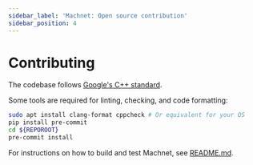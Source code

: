```yaml
---
sidebar_label: 'Machnet: Open source contribution'
sidebar_position: 4
---
```



# Contributing

The codebase follows [Google's C++
standard](https://google.github.io/styleguide/cppguide.html).

Some tools are required for linting, checking, and code formatting:

```bash
sudo apt install clang-format cppcheck # Or equivalent for your OS
pip install pre-commit
cd ${REPOROOT}
pre-commit install
```

For instructions on how to build and test Machnet, see [README.md](README.md).